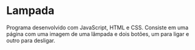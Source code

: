 # Lampada
 Programa desenvolvido com JavaScript, HTML e CSS. Consiste em uma página com uma imagem de uma lâmpada e dois botões, um para ligar e outro para desligar.
